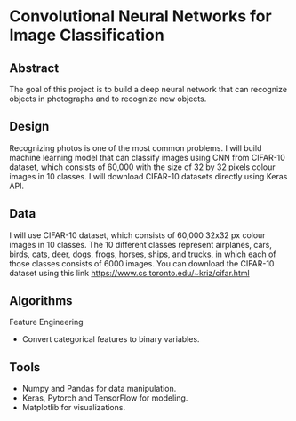 # Convolutional Neural Networks for Image Classification

## Abstract
The goal of this project is to build a deep neural network that can recognize objects in photographs and to recognize new objects.

## Design
Recognizing photos is one of the most common problems. I will build machine learning model that can classify images using CNN from CIFAR-10 dataset, which consists of 60,000 with the size of 32 by 32 pixels colour images in 10 classes. I will download CIFAR-10 datasets directly using Keras API. 

## Data
I will use CIFAR-10 dataset, which consists of 60,000 32x32 px colour images in 10 classes.
The 10 different classes represent airplanes, cars, birds, cats, deer, dogs, frogs, horses, ships, and trucks, in which each of those classes consists of 6000 images.
You can download the CIFAR-10 dataset using this link https://www.cs.toronto.edu/~kriz/cifar.html

## Algorithms
Feature Engineering
- Convert categorical features to binary variables.

## Tools
- Numpy and Pandas for data manipulation.
- Keras, Pytorch and TensorFlow for modeling.
- Matplotlib for visualizations.

